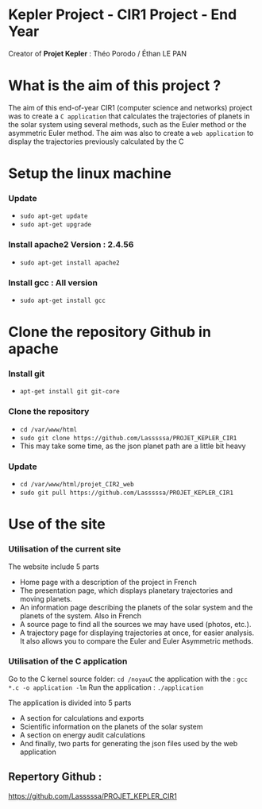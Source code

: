 # Kepler Project - CIR1 Project - End Year

Creator of **Projet Kepler** : Théo Porodo / Éthan LE PAN

# What is the aim of this project ?

The aim of this end-of-year CIR1 (computer science and networks) project was to create a `C application` that calculates the trajectories of planets in the solar system using several methods, such as the Euler method or the asymmetric Euler method. 
The aim was also to create a `web application` to display the trajectories previously calculated by the C

# Setup the linux machine

### Update
- `sudo apt-get update`
- `sudo apt-get upgrade`

### Install apache2 Version : 2.4.56
- `sudo apt-get install apache2`

### Install gcc : All version

- `sudo apt-get install gcc`

# Clone the repository Github in apache
### Install git
- `apt-get install git git-core`
### Clone the repository
- `cd /var/www/html`
- `sudo git clone https://github.com/Lasssssa/PROJET_KEPLER_CIR1` 
- This may take some time, as the json planet path are a little bit heavy
### Update
- `cd /var/www/html/projet_CIR2_web`
- `sudo git pull https://github.com/Lasssssa/PROJET_KEPLER_CIR1`


# Use of the site

### Utilisation of the current site 

The website include 5 parts
- Home page with a description of the project in French
- The presentation page, which displays planetary trajectories and moving planets. 
- An information page describing the planets of the solar system and the planets of the system. Also in French
- A source page to find all the sources we may have used (photos, etc.). 
- A trajectory page for displaying trajectories at once, for easier analysis. It also allows you to compare the Euler and Euler Asymmetric methods.

### Utilisation of the C application

Go to the C kernel source folder: 
`cd /noyauC`
 the application with the : 
`gcc *.c -o application -lm`
Run the application :
`./application`

The application is divided into 5 parts
- A section for calculations and exports
- Scientific information on the planets of the solar system
- A section on energy audit calculations
- And finally, two parts for generating the json files used by the web application


## Repertory Github : 
https://github.com/Lasssssa/PROJET_KEPLER_CIR1
